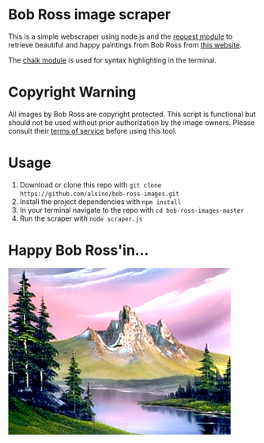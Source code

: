 # Bob Ross image scraper

This is a simple webscraper using node.js and the [request module](https://github.com/request/request#readme) to retrieve beautiful and happy paintings from Bob Ross from [this website](https://www.twoinchbrush.com/).

The [chalk module](https://github.com/chalk/chalk#readme) is used for syntax highlighting in the terminal.

# Copyright Warning
All images by Bob Ross are copyright protected. This script is functional but should not be used without prior authorization by the image owners. Please consult their [terms of service](https://www.twoinchbrush.com/terms-of-service) before using this tool.

# Usage

1. Download or clone this repo with `git clone https://github.com/alsino/bob-ross-images.git`
2. Install the project dependencies with `npm install`
3. In your terminal navigate to the repo with `cd bob-ross-images-master`
4. Run the scraper with `node scraper.js`

# Happy Bob Ross'in...

![A nice image](https://raw.githubusercontent.com/alsino/bob-ross-images/master/sample-image.png)
